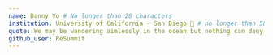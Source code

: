 ```yaml
---
name: Danny Vo # No longer than 28 characters
institution: University of California - San Diego 🚩 # no longer than 58 characters
quote: We may be wandering aimlessly in the ocean but nothing can deny the things you have accomplished. # no longer than 100 characters, avoid using quotes(") to guarantee the format remains the same.
github_user: ReSummit
---
```

